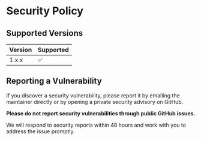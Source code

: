 # Security Policy

## Supported Versions

| Version | Supported          |
| ------- | ------------------ |
| 1.x.x   | :white_check_mark: |

## Reporting a Vulnerability

If you discover a security vulnerability, please report it by emailing the maintainer directly or by opening a private security advisory on GitHub.

**Please do not report security vulnerabilities through public GitHub issues.**

We will respond to security reports within 48 hours and work with you to address the issue promptly.

